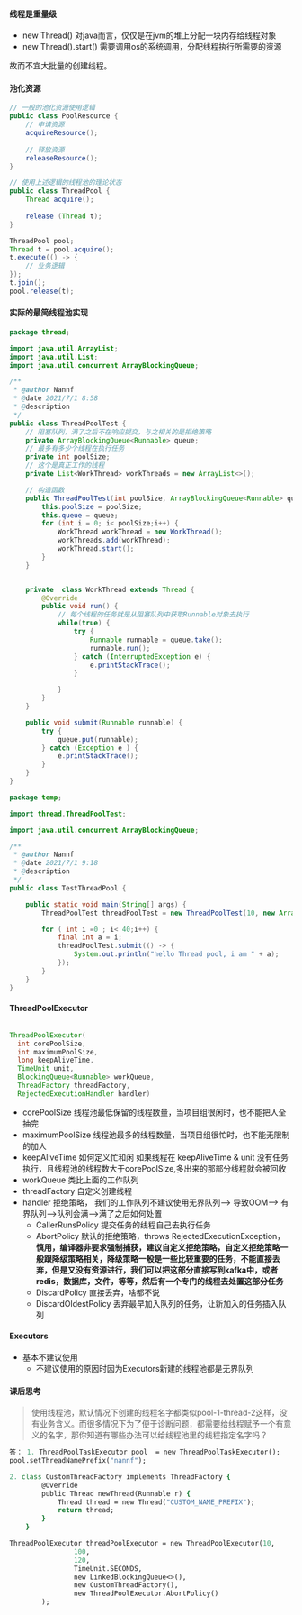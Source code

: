 #### 线程是重量级

- new Thread() 对java而言，仅仅是在jvm的堆上分配一块内存给线程对象
- new Thread().start() 需要调用os的系统调用，分配线程执行所需要的资源

故而不宜大批量的创建线程。



#### 池化资源

```java
// 一般的池化资源使用逻辑
public class PoolResource {
    // 申请资源
    acquireResource();
    
    // 释放资源
    releaseResource();
}
```

```java
// 使用上述逻辑的线程池的理论状态
public class ThreadPool {
    Thread acquire();
    
    release (Thread t);
}

ThreadPool pool;
Thread t = pool.acquire();
t.execute(() -> {
    // 业务逻辑
});
t.join();
pool.release(t);
```



#### 实际的最简线程池实现

```java
package thread;

import java.util.ArrayList;
import java.util.List;
import java.util.concurrent.ArrayBlockingQueue;

/**
 * @author Nannf
 * @date 2021/7/1 8:58
 * @description
 */
public class ThreadPoolTest {
    // 阻塞队列，满了之后不在响应提交，与之相关的是拒绝策略
    private ArrayBlockingQueue<Runnable> queue;
    // 最多有多少个线程在执行任务
    private int poolSize;
    // 这个是真正工作的线程
    private List<WorkThread> workThreads = new ArrayList<>();

    // 构造函数
    public ThreadPoolTest(int poolSize, ArrayBlockingQueue<Runnable> queue) {
        this.poolSize = poolSize;
        this.queue = queue;
        for (int i = 0; i< poolSize;i++) {
            WorkThread workThread = new WorkThread();
            workThreads.add(workThread);
            workThread.start();
        }
    }


    private  class WorkThread extends Thread {
        @Override
        public void run() {
            // 每个线程的任务就是从阻塞队列中获取Runnable对象去执行
            while(true) {
                try {
                    Runnable runnable = queue.take();
                    runnable.run();
                } catch (InterruptedException e) {
                    e.printStackTrace();
                }

            }
        }
    }

    public void submit(Runnable runnable) {
        try {
            queue.put(runnable);
        } catch (Exception e ) {
            e.printStackTrace();
        }
    }
}

```

```java
package temp;

import thread.ThreadPoolTest;

import java.util.concurrent.ArrayBlockingQueue;

/**
 * @author Nannf
 * @date 2021/7/1 9:18
 * @description
 */
public class TestThreadPool {

    public static void main(String[] args) {
        ThreadPoolTest threadPoolTest = new ThreadPoolTest(10, new ArrayBlockingQueue<>(3));

        for ( int i =0 ; i< 40;i++) {
            final int a = i;
            threadPoolTest.submit(() -> {
                System.out.println("hello Thread pool, i am " + a);
            });
        }
    }
}

```



#### ThreadPoolExecutor

```java

ThreadPoolExecutor(
  int corePoolSize,
  int maximumPoolSize,
  long keepAliveTime,
  TimeUnit unit,
  BlockingQueue<Runnable> workQueue,
  ThreadFactory threadFactory,
  RejectedExecutionHandler handler) 
```

- corePoolSize 线程池最低保留的线程数量，当项目组很闲时，也不能把人全抽完
- maximumPoolSize 线程池最多的线程数量，当项目组很忙时，也不能无限制的加人
- keepAliveTime 如何定义忙和闲 如果线程在 keepAliveTime & unit 没有任务执行，且线程池的线程数大于corePoolSize,多出来的那部分线程就会被回收
- workQueue 类比上面的工作队列
- threadFactory 自定义创建线程
- handler 拒绝策略， 我们的工作队列不建议使用无界队列--> 导致OOM--> 有界队列-->队列会满-->满了之后如何处置
  - CallerRunsPolicy 提交任务的线程自己去执行任务
  - AbortPolicy 默认的拒绝策略，throws RejectedExecutionException，**慎用，编译器非要求强制捕获，建议自定义拒绝策略，自定义拒绝策略一般跟降级策略相关，降级策略一般是一些比较重要的任务，不能直接丢弃，但是又没有资源进行，我们可以把这部分直接写到kafka中，或者redis，数据库，文件，等等，然后有一个专门的线程去处置这部分任务**
  - DiscardPolicy 直接丢弃，啥都不说
  - DiscardOldestPolicy 丢弃最早加入队列的任务，让新加入的任务插入队列



#### Executors

- 基本不建议使用
  - 不建议使用的原因时因为Executors新建的线程池都是无界队列





#### 课后思考

> 使用线程池，默认情况下创建的线程名字都类似pool-1-thread-2这样，没有业务含义。而很多情况下为了便于诊断问题，都需要给线程赋予一个有意义的名字，那你知道有哪些办法可以给线程池里的线程指定名字吗？



```tcl
答： 1. ThreadPoolTaskExecutor pool  = new ThreadPoolTaskExecutor();
pool.setThreadNamePrefix("nannf");

2. class CustomThreadFactory implements ThreadFactory {
        @Override
        public Thread newThread(Runnable r) {
            Thread thread = new Thread("CUSTOM_NAME_PREFIX");
            return thread;
        }
    }

ThreadPoolExecutor threadPoolExecutor = new ThreadPoolExecutor(10,
                100,
                120,
                TimeUnit.SECONDS,
                new LinkedBlockingQueue<>(),
                new CustomThreadFactory(),
                new ThreadPoolExecutor.AbortPolicy()
        );
```
